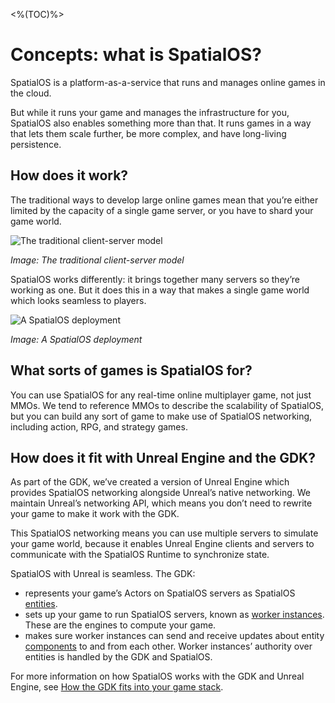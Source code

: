 <%(TOC)%>
# Concepts: what is SpatialOS?

SpatialOS is a platform-as-a-service that runs and manages online games in the cloud.

But while it runs your game and manages the infrastructure for you, SpatialOS also enables
something more than that. It runs games in a way that lets them scale further, be more complex, and have long-living persistence.

## How does it work?

The traditional ways to develop large online games mean that you’re either limited by the capacity of a single game server, or you have to shard your game world. 

![The traditional client-server model]({{assetRoot}}assets/screen-grabs/trad-client-server.png)

_Image: The traditional client-server model_

SpatialOS works differently: it brings together many servers so they’re working as one. But it does this in a way that makes a single game world which looks seamless to players.

![A SpatialOS deployment]({{assetRoot}}assets/screen-grabs/deployment.png)

_Image: A SpatialOS deployment_

## What sorts of games is SpatialOS for?

You can use SpatialOS for any real-time online multiplayer game, not just MMOs. We tend to reference MMOs to describe the scalability of SpatialOS, but you can build any sort of game to make use of SpatialOS networking, including action, RPG, and strategy games.

## How does it fit with Unreal Engine and the GDK?

As part of the GDK, we’ve created a version of Unreal Engine which provides SpatialOS networking alongside Unreal’s native networking. We maintain Unreal’s networking API, which means you don’t need to rewrite your game to make it work with the GDK.

This SpatialOS networking means you can use multiple servers to simulate your game world, because it enables Unreal Engine clients and servers to communicate with the SpatialOS Runtime to synchronize state.

SpatialOS with Unreal is seamless. The GDK:

* represents your game’s Actors on SpatialOS servers as SpatialOS [entities]({{urlRoot}}/content/spatialos-concepts/world-entities-components#entities-and-components).
* sets up your game to run SpatialOS servers, known as [worker instances]({{urlRoot}}/content/spatialos-concepts/workers-and-load-balancing#worker-instances-and-worker-types). These are the engines to compute your game.
* makes sure worker instances can send and receive updates about entity [components]({{urlRoot}}/content/spatialos-concepts/world-entities-components#entities-and-components) to and from each other. Worker instances’ authority over entities is handled by the GDK and SpatialOS. 

For more information on how SpatialOS works with the GDK and Unreal Engine, see [How the GDK fits into your game stack]({{urlRoot}}/content/technical-overview/how-the-gdk-fits-in.md).